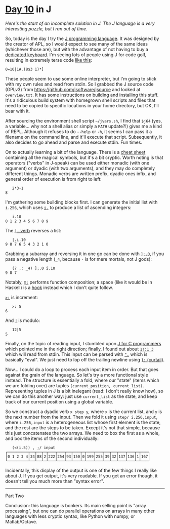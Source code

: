 # [Day 10](http://adventofcode.com/2017/day/10) in J

_Here's the start of an incomplete solution in J. The J language is a very
interesting puzzle, but I ran out of time._

So, today is the day I try the
[J programming language](https://en.wikipedia.org/wiki/J_%28programming_language%29).
It was designed by the creator of APL, so I would expect to see many of the
same ideas (whichever those are), but with the advantage of not having to buy a
[dedicated keyboard](https://duckduckgo.com/?q=apl+keyboard&t=ffab&iax=images&ia=images).
I'm seeing lots of people using J for code golf, resulting in extremely terse
code [like this](https://codegolf.stackexchange.com/a/148196/3319):

    0=10|1#.(8$3 1)*]

These people seem to use some online interpreter, but I'm going to stick with
my own rules and read from stdin. So I grabbed the J source code (GPLv3) from
https://github.com/jsoftware/jsource and looked at `overview.txt`. It has some
instructions on building and installing this stuff. It's a ridiculous build
system with homegrown shell scripts and files that need to be copied to
specific locations in your home directory, but OK, I'll bear with it.

After sourcing the environment shell script `~/jvars.sh`, I find that `$j64`
(yes, a variable... why not a shell alias or simply a `PATH` update?!) gives me
a kind of REPL. Although it refuses to do `--help` or `-h`, it seems I can pass
it a filename on the command line, and it'll execute that script. Subsequently,
it also decides to go ahead and parse and execute stdin. Fun times.

On to actually learning a bit of the language. There is a
[cheat sheet](http://code.jsoftware.com/wiki/NuVoc) containing all the magical
symbols, but it's a bit cryptic. Worth noting is that operators ("verbs" in
J-speak) can be used either monadic (with one argument) or dyadic (with two
arguments), and they may do completely different things. Monadic verbs are
written prefix, dyadic ones infix, and general order of execution is from right
to left:

       2*3+1
    8

I'm gathering some building blocks first. I can generate the initial list with
`i.256`, which uses [`i.`](http://code.jsoftware.com/wiki/Vocabulary/idot) to
produce a list of ascending integers:

       i.10
    0 1 2 3 4 5 6 7 8 9

The [`|.` verb](http://code.jsoftware.com/wiki/Vocabulary/bardot) reverses a
list:

       |.i.10
    9 8 7 6 5 4 3 2 1 0

Grabbing a subarray and reversing it in one go can be done with
[`];.0`](http://code.jsoftware.com/wiki/Vocabulary/semidot0#dyadic), if you
pass a negative length (`_4`, because `-` is for mere mortals, not J gods):

       (7 ,: _4) ];.0 i.10
    9 8 7

Notably, [`@:`](http://code.jsoftware.com/wiki/Vocabulary/atco) performs
function composition; a space (like it would be in Haskell) is a
[hook](http://code.jsoftware.com/wiki/Vocabulary/hook) instead which I don't
quite follow.

[`>:`](http://code.jsoftware.com/wiki/Vocabulary/gtco) is increment:

       >: 5
    6

And [`|`](http://code.jsoftware.com/wiki/Vocabulary/bar#dyadic) is modulo:

       12|5
    5

Finally, on the topic of reading input, I stumbled upon
[J for C programmers](http://www.jsoftware.com/help/jforc/input_and_output.htm#_Toc191734418)
which pointed me in the right direction; finally, I found out about
[`1!:1 3`](http://code.jsoftware.com/wiki/Vocabulary/Foreigns#m1) which will
read from stdin. This input can be parsed with
[`".`](http://code.jsoftware.com/wiki/Vocabulary/quotedot) which is basically
"eval". We just need to lop off the trailing newline using
[`}:` (curtail)](http://code.jsoftware.com/wiki/Vocabulary/curlyrtco).

Now... I could do a loop to process each input item in order. But that goes
against the grain of the language. So let's try a more functional style
instead. The structure is essentially a fold, where our "state" (items which we
are folding over) are tuples `(current_position, current_list)`. Representing
tuples in J is a bit inelegant (read: I don't really know how), so we can do
this another way: just use `current_list` as the state, and keep track of our
current position using a global variable.

So we construct a dyadic verb `x step y`, where `x` is the current list, and
`y` is the next number from the input. Then we fold it using
`step/ i.256,input`, where `i.256,input` is a heterogeneous list whose first
element is the state, and the rest are the steps to be taken. Except it's not
that simple, because this just concatenates the two arrays. We need to box the
first as a whole, and box the items of the second individually:

       (<(i.5)) , ;/ input
    ┌─────────┬──┬──┬─┬───┬───┬──┬───┬─┬───┬───┬──┬──┬───┬───┬─┬───┐
    │0 1 2 3 4│34│88│2│222│254│93│150│0│199│255│39│32│137│136│1│167│
    └─────────┴──┴──┴─┴───┴───┴──┴───┴─┴───┴───┴──┴──┴───┴───┴─┴───┘

Incidentally, this display of the output is one of the few things I really
like about J. If you get output, it's very readable. If you get an error
though, it doesn't tell you much more than "syntax error".

---

Part Two

Conclusion: this language is bonkers. Its main selling point is "array
processing", but one can do parallel operations on arrays in many other
languages with less cryptic syntax, like Python with numpy, or Matlab/Octave.
